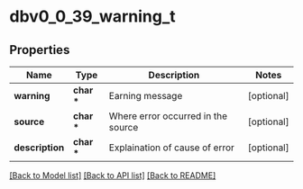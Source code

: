 # dbv0_0_39_warning_t

## Properties
Name | Type | Description | Notes
------------ | ------------- | ------------- | -------------
**warning** | **char \*** | Earning message | [optional] 
**source** | **char \*** | Where error occurred in the source | [optional] 
**description** | **char \*** | Explaination of cause of error | [optional] 

[[Back to Model list]](../README.md#documentation-for-models) [[Back to API list]](../README.md#documentation-for-api-endpoints) [[Back to README]](../README.md)



